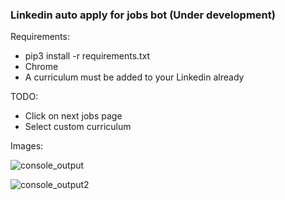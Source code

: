 ### Linkedin auto apply for jobs bot (Under development)
Requirements:
- pip3 install -r requirements.txt
- Chrome
- A curriculum must be added to your Linkedin already

TODO: 
- Click on next jobs page
- Select custom curriculum

Images:

![console_output](https://user-images.githubusercontent.com/92279236/145089269-d6c6f1d3-94fc-47fc-b240-f5875158812a.jpg)

![console_output2](https://user-images.githubusercontent.com/92279236/145090059-70d70403-1bdc-4586-93d2-752cde30475a.png)
